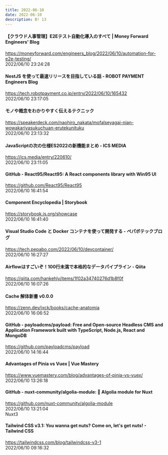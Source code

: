```yaml
---
title: 2022-06-10
date: 2022-06-10
description: B! 13
---
```


#### 【クラウド人事管理】E2Eテスト自動化導入のすべて | Money Forward Engineers' Blog
https://moneyforward.com/engineers_blog/2022/06/10/automation-for-e2e-testing/<br>
2022/06/10 23:24:28<br>


#### NestJS を使って最速リリースを目指している話 - ROBOT PAYMENT Engineers Blog
https://tech.robotpayment.co.jp/entry/2022/06/10/165432<br>
2022/06/10 23:17:05<br>


#### モノや概念をわかりやすく伝えるテクニック
https://speakerdeck.com/naohiro_nakata/mofalseyagai-nian-wowakariyasukuchuan-erutekunituku<br>
2022/06/10 23:13:32<br>


#### JavaScriptの次の仕様ES2022の新機能まとめ - ICS MEDIA
https://ics.media/entry/220610/<br>
2022/06/10 23:11:05<br>


#### GitHub - React95/React95: A React components library with Win95 UI
https://github.com/React95/React95<br>
2022/06/10 16:41:54<br>


#### Component Encyclopedia | Storybook
https://storybook.js.org/showcase<br>
2022/06/10 16:41:40<br>


#### Visual Studio Code と Docker コンテナを使って開発する - ペパボテックブログ
https://tech.pepabo.com/2022/06/10/devcontainer/<br>
2022/06/10 16:27:27<br>


#### Airflowはすごいぞ！100行未満で本格的なデータパイプライン - Qiita
https://qiita.com/hankehly/items/1f02a34740276d1b8f0f<br>
2022/06/10 16:07:26<br>


#### Cache 解体新書 v0.0.0
https://zenn.dev/jxck/books/cache-anatomia<br>
2022/06/10 16:06:52<br>


#### GitHub - payloadcms/payload: Free and Open-source Headless CMS and Application Framework built with TypeScript, Node.js, React and MongoDB
https://github.com/payloadcms/payload<br>
2022/06/10 14:16:44<br>


#### Advantages of Pinia vs Vuex | Vue Mastery
https://www.vuemastery.com/blog/advantages-of-pinia-vs-vuex/<br>
2022/06/10 13:26:18<br>


#### GitHub - nuxt-community/algolia-module: 🔎 Algolia module for Nuxt
https://github.com/nuxt-community/algolia-module<br>
2022/06/10 13:21:04<br>
Nuxt3


#### Tailwind CSS v3.1: You wanna get nuts? Come on, let's get nuts! - Tailwind CSS
https://tailwindcss.com/blog/tailwindcss-v3-1<br>
2022/06/10 09:16:32<br>


